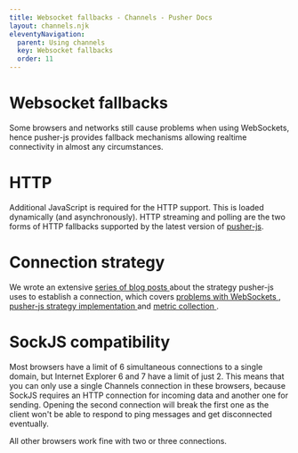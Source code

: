 ```yaml
---
title: Websocket fallbacks - Channels - Pusher Docs
layout: channels.njk
eleventyNavigation: 
  parent: Using channels
  key: Websocket fallbacks
  order: 11
---
```

# Websocket fallbacks
 
Some browsers and networks still cause problems when using WebSockets, hence pusher-js provides fallback mechanisms allowing realtime connectivity in almost any circumstances. 
 
# HTTP
 
Additional JavaScript is required for the HTTP support. This is loaded dynamically (and asynchronously). HTTP streaming and polling are the two forms of HTTP fallbacks supported by the latest version of [pusher-js](https://github.com/pusher/pusher-js). 
 
# Connection strategy
 
We wrote an extensive [ series of blog posts ](https://blog.pusher.com/how-we-built-pusher-js-2-0-part-3-metrics/) about the strategy pusher-js uses to establish a connection, which covers [ problems with WebSockets ](https://blog.pusher.com/how-we-built-pusher20-part-1/) , [ pusher-js strategy implementation ](https://blog.pusher.com/how-we-built-pusher-js-2-0-part-2-implementation/) and [ metric collection ](https://blog.pusher.com/how-we-built-pusher-js-2-0-part-3-metrics/) . 
 
# SockJS compatibility
 
Most browsers have a limit of 6 simultaneous connections to a single domain, but Internet Explorer 6 and 7 have a limit of just 2. This means that you can only use a single Channels connection in these browsers, because SockJS requires an HTTP connection for incoming data and another one for sending. Opening the second connection will break the first one as the client won't be able to respond to ping messages and get disconnected eventually. 
 
All other browsers work fine with two or three connections.

